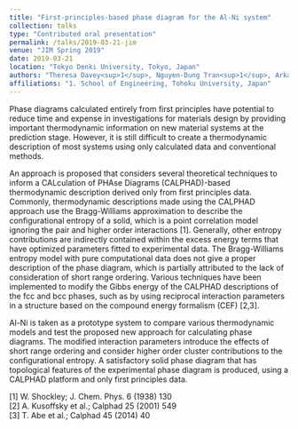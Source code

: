 ```yaml
---
title: "First-principles-based phase diagram for the Al-Ni system"
collection: talks
type: "Contributed oral presentation"
permalink: /talks/2019-03-21-jim
venue: "JIM Spring 2019"
date: 2019-03-21
location: "Tokyo Denki University, Tokyo, Japan"
authors: "Theresa Davey<sup>1</sup>, Nguyen-Dung Tran<sup>1</sup>, Arkapol Saengdeejing<sup>1</sup>, Ying Chen<sup>1</sup>"
affiliations: "1. School of Engineering, Tohoku University, Japan"
---
```


Phase diagrams calculated entirely from first principles have potential to reduce time and expense in investigations for materials design by providing important thermodynamic information on new material systems at the prediction stage. However, it is still difficult to create a thermodynamic description of most systems using only calculated data and conventional methods. 

An approach is proposed that considers several theoretical techniques to inform a CALculation of PHAse Diagrams (CALPHAD)-based thermodynamic description derived only from first principles data. Commonly, thermodynamic descriptions made using the CALPHAD approach use the Bragg-Williams approximation to describe the configurational entropy of a solid, which is a point correlation model ignoring the pair and higher order interactions [1]. Generally, other entropy contributions are indirectly contained within the excess energy terms that have optimized parameters fitted to experimental data. The Bragg-Williams entropy model with pure computational data does not give a proper description of the phase diagram, which is partially attributed to the lack of consideration of short range ordering. Various techniques have been implemented to modify the Gibbs energy of the CALPHAD descriptions of the fcc and bcc phases, such as by using reciprocal interaction parameters in a structure based on the compound energy formalism (CEF) [2,3]. 

Al-Ni is taken as a prototype system to compare various thermodynamic models and test the proposed new approach for calculating phase diagrams. The modified interaction parameters introduce the effects of short range ordering and consider higher order cluster contributions to the configurational entropy. A satisfactory solid phase diagram that has topological features of the experimental phase diagram is produced, using a CALPHAD platform and only first principles data.

[1] W. Shockley; J. Chem. Phys. 6 (1938) 130  
[2] A. Kusoffsky et al.; Calphad 25 (2001) 549  
[3] T. Abe et al.; Calphad 45 (2014) 40   



